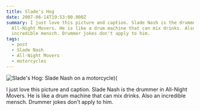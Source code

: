 ```yaml
---
title: Slade's Hog
date: 2007-06-14T19:53:00.000Z
summary: I just love this picture and caption. Slade Nash is the drummer in
  All-Night Movers. He is like a drum machine that can mix drinks. Also an
  incredible mensch. Drummer jokes don't apply to him.
tags:
  - post 
  - Slade Nash
  - All-Night Movers
  - motorcycles
---
```

![Slade's Hog: Slade Nash on a motorcycle)(](/static/img/slades-hog-2007.jpg "Slade's Hog")

I just love this picture and caption. Slade Nash is the drummer in All-Night Movers. He is like a drum machine that can mix drinks. Also an incredible mensch. Drummer jokes don't apply to him.